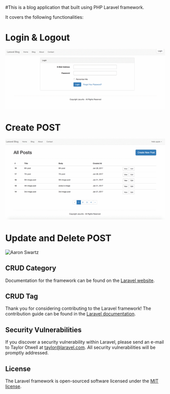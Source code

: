 
#This is a blog application that built using PHP Laravel framework.

It covers the following functionalities:

# Login & Logout

![Aaron Swartz](https://github.com/elva329/Laravel-Blog-Application/raw/master/screenshots/Login%20%26%20Logout.gif)

# Create POST

![Aaron Swartz](https://github.com/elva329/Laravel-Blog-Application/raw/master/screenshots/create_post.gif)


# Update and Delete POST

![Aaron Swartz](https://github.com/elva329/Laravel-BlogApplication/raw/master/screenshots/Update%20%26%20Delete%20Post.gif)

## CRUD Category

Documentation for the framework can be found on the [Laravel website](http://laravel.com/docs).

## CRUD Tag

Thank you for considering contributing to the Laravel framework! The contribution guide can be found in the [Laravel documentation](http://laravel.com/docs/contributions).

## Security Vulnerabilities

If you discover a security vulnerability within Laravel, please send an e-mail to Taylor Otwell at taylor@laravel.com. All security vulnerabilities will be promptly addressed.

## License

The Laravel framework is open-sourced software licensed under the [MIT license](http://opensource.org/licenses/MIT).
